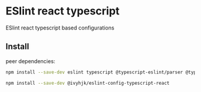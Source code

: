 # ESlint react typescript

ESlint react typescript based configurations

## Install

peer dependencies:

```sh
npm install --save-dev eslint typescript @typescript-eslint/parser @typescript-eslint/eslint-plugin eslint-plugin-import-length eslint-plugin-import eslint-plugin-simple-import-sort eslint-config-react-app babel-eslint eslint-plugin-flowtype eslint-plugin-jsx-a11y eslint-plugin-react eslint-plugin-react-hooks @ivyhjk/eslint-config-typescript
```

```sh
npm install --save-dev @ivyhjk/eslint-config-typescript-react
```
